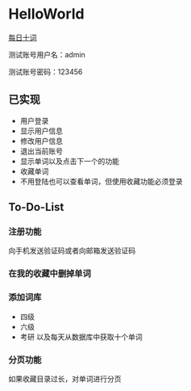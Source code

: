 # HelloWorld
[每日十词](http://anwuli.cn/HelloWorld)

测试账号用户名：admin

测试账号密码：123456

## 已实现
* 用户登录
* 显示用户信息
* 修改用户信息
* 退出当前账号
* 显示单词以及点击下一个的功能
* 收藏单词
* 不用登陆也可以查看单词，但使用收藏功能必须登录

## To-Do-List
### 注册功能
向手机发送验证码或者向邮箱发送验证码

### 在我的收藏中删掉单词

### 添加词库
* 四级
* 六级
* 考研
以及每天从数据库中获取十个单词

### 分页功能
如果收藏目录过长，对单词进行分页

